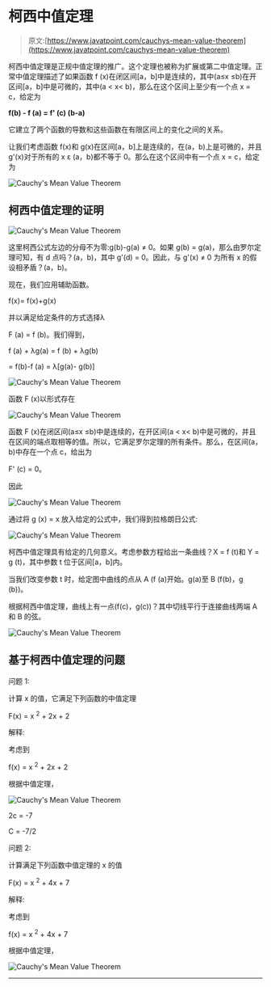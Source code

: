 # 柯西中值定理

> 原文:[https://www.javatpoint.com/cauchys-mean-value-theorem](https://www.javatpoint.com/cauchys-mean-value-theorem)

柯西中值定理是正规中值定理的推广。这个定理也被称为扩展或第二中值定理。正常中值定理描述了如果函数 f (x)在闭区间[a，b]中是连续的，其中(a≤x ≤b)在开区间[a，b]中是可微的，其中(a < x< b)，那么在这个区间上至少有一个点 x = c，给定为

**f(b) - f (a) = f' (c) (b-a)**

它建立了两个函数的导数和这些函数在有限区间上的变化之间的关系。

让我们考虑函数 f(x)和 g(x)在区间[a，b]上是连续的，在(a，b)上是可微的，并且 g'(x)对于所有的 x ε (a，b)都不等于 0。那么在这个区间中有一个点 x = c，给定为

![Cauchy's Mean Value Theorem](../Images/7761aed7546789e1346c97ef09257049.png)

## 柯西中值定理的证明

![Cauchy's Mean Value Theorem](../Images/40270acd06c84069afa8566c106fdea1.png)

这里柯西公式左边的分母不为零:g(b)-g(a) ≠ 0。如果 g(b) = g(a)，那么由罗尔定理可知，有 d 点吗？(a，b)，其中 g'(d) = 0。因此，与 g'(x) ≠ 0 为所有 x 的假设相矛盾？(a，b)。

现在，我们应用辅助函数。

f(x)= f(x)+g(x)

并以满足给定条件的方式选择λ

F (a) = f (b)。我们得到，

f (a) + λg(a) = f (b) + λg(b)

= f(b)-f (a) = λ[g(a)- g(b)]

![Cauchy's Mean Value Theorem](../Images/20fbe1d23ab6a73368aacbf0465966cb.png)

函数 F (x)以形式存在

![Cauchy's Mean Value Theorem](../Images/1350ed1e7e9f47d9c931cc9bfa965d10.png)

函数 F (x)在闭区间(a≤x ≤b)中是连续的，在开区间(a < x< b)中是可微的，并且在区间的端点取相等的值。所以，它满足罗尔定理的所有条件。那么，在区间(a，b)中存在一个点 c，给出为

F' (c) = 0。

因此

![Cauchy's Mean Value Theorem](../Images/f00356c5ba8a50bb984b8cbc85215fed.png)

通过将 g (x) = x 放入给定的公式中，我们得到拉格朗日公式:

![Cauchy's Mean Value Theorem](../Images/04c968b600fbce069e4401d6a4f06538.png)

柯西中值定理具有给定的几何意义。考虑参数方程给出一条曲线？X = f (t)和 Y = g (t)，其中参数 t 位于区间[a，b]内。

当我们改变参数 t 时，给定图中曲线的点从 A (f (a)开始。g(a)至 B (f(b)，g (b))。

根据柯西中值定理，曲线上有一点(f(c)，g(c))？其中切线平行于连接曲线两端 A 和 B 的弦。

![Cauchy's Mean Value Theorem](../Images/3ad49227f9abe1b23b582b996289b4a4.png)

## 基于柯西中值定理的问题

问题 1:

计算 x 的值，它满足下列函数的中值定理

F(x) = x <sup>2</sup> + 2x + 2

解释:

考虑到

f(x) = x <sup>2</sup> + 2x + 2

根据中值定理，

![Cauchy's Mean Value Theorem](../Images/ef676f480661a056ff9deda2581104a1.png)

2c = -7

C = -7/2

问题 2:

计算满足下列函数中值定理的 x 的值

F(x) = x <sup>2</sup> + 4x + 7

解释:

考虑到

f(x) = x <sup>2</sup> + 4x + 7

根据中值定理，

![Cauchy's Mean Value Theorem](../Images/898bbd3cb3fbbbb8cda48a2b5524e389.png)

* * *